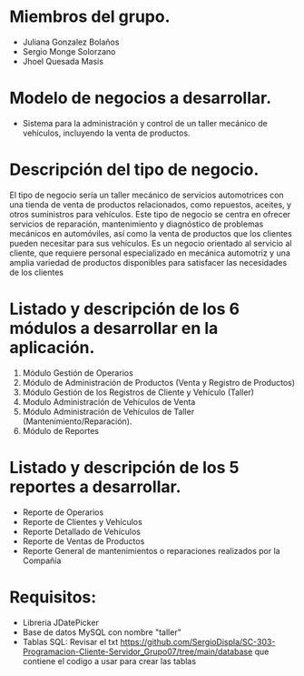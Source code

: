 # Miembros del grupo.

* Juliana Gonzalez Bolaños
* Sergio Monge Solorzano
* Jhoel Quesada Masis

# Modelo de negocios a desarrollar.

* Sistema para la administración y control de un taller mecánico de vehículos, incluyendo la venta de productos.

# Descripción del tipo de negocio.

El tipo de negocio sería un taller mecánico de servicios automotrices con una tienda de venta de productos relacionados, como repuestos, aceites, y otros suministros para vehículos. Este tipo de negocio se centra en ofrecer servicios de reparación, mantenimiento y diagnóstico de problemas mecánicos en automóviles, así como la venta de productos que los clientes pueden necesitar para sus vehículos. Es un negocio orientado al servicio al cliente, que requiere personal especializado en mecánica automotriz y una amplia variedad de productos disponibles para satisfacer las necesidades de los clientes


# Listado y descripción de los 6 módulos a desarrollar en la aplicación.

1. Módulo Gestión de Operarios          
2. Módulo de Administración de Productos (Venta y Registro de Productos)                   
3. Módulo Gestión de los Registros de Cliente y Vehículo (Taller)
4. Modulo Administración de Vehículos de Venta 
5. Módulo Administración de Vehículos de Taller (Mantenimiento/Reparación).         
6. Módulo de Reportes

# Listado y descripción de los 5 reportes a desarrollar.

* Reporte de Operarios
* Reporte de Clientes y Vehículos
* Reporte Detallado de Vehículos
* Reporte de Ventas de Productos
* Reporte General de mantenimientos o reparaciones realizados por la Compañía


# Requisitos: 
* Libreria JDatePicker 
* Base de datos MySQL con nombre "taller"
* Tablas SQL: Revisar el txt https://github.com/SergioDispla/SC-303-Programacion-Cliente-Servidor_Grupo07/tree/main/database que contiene el codigo a usar para crear las tablas

